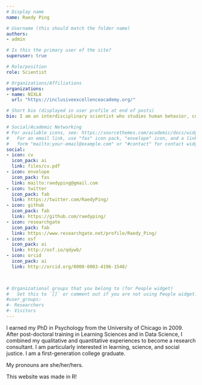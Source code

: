 ```yaml
---
# Display name
name: Raedy Ping

# Username (this should match the folder name)
authors:
- admin

# Is this the primary user of the site?
superuser: true

# Role/position
role: Scientist

# Organizations/Affiliations
organizations:
- name: NIXLA
  url: "https://inclusiveexcellenceacademy.org/"

# Short bio (displayed in user profile at end of posts)
bio: I am an interdisciplinary scientist who studies human behavior, communication, and learning.

# Social/Academic Networking
# For available icons, see: https://sourcethemes.com/academic/docs/widgets/#icons
#   For an email link, use "fas" icon pack, "envelope" icon, and a link in the
#   form "mailto:your-email@example.com" or "#contact" for contact widget.
social:
- icon: cv
  icon_pack: ai
  link: files/cv.pdf
- icon: envelope
  icon_pack: fas
  link: mailto:raedyping@gmail.com
- icon: twitter
  icon_pack: fab
  link: https://twitter.com/RaedyPing/
- icon: github
  icon_pack: fab
  link: https://github.com/raedyping/
- icon: researchgate
  icon_pack: fab
  link: https://www.researchgate.net/profile/Raedy_Ping/
- icon: osf
  icon_pack: ai
  link: http://osf.io/qdywb/
- icon: orcid
  icon_pack: ai
  link: http://orcid.org/0000-0003-4196-1548/


  
# Organizational groups that you belong to (for People widget)
#   Set this to `[]` or comment out if you are not using People widget.  
#user_groups:
#- Researchers
#- Visitors
---
```


I earned my PhD in Psychology from the University of Chicago in 2009. After post-doctoral training in Learning Sciences and in Data Science, I combined my qualitative and quantitative experiences to become a research consultant. I am particularly interested in learning, science, and social justice. I am a first-generation college graduate.

My pronouns are she/her/hers. 

This website was made in R!
